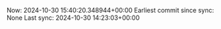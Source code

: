 Now: 2024-10-30 15:40:20.348944+00:00 Earliest commit since sync: None Last sync: 2024-10-30 14:23:03+00:00
